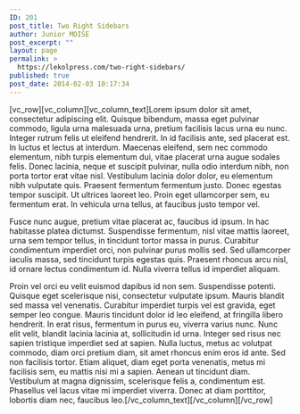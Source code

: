 ```yaml
---
ID: 201
post_title: Two Right Sidebars
author: Junior MOISE
post_excerpt: ""
layout: page
permalink: >
  https://lekolpress.com/two-right-sidebars/
published: true
post_date: 2014-02-03 10:17:34
---
```

[vc_row][vc_column][vc_column_text]Lorem ipsum dolor sit amet, consectetur adipiscing elit. Quisque bibendum, massa eget pulvinar commodo, ligula urna malesuada urna, pretium facilisis lacus urna eu nunc. Integer rutrum felis ut eleifend hendrerit. In id facilisis ante, sed placerat est. In luctus et lectus at interdum. Maecenas eleifend, sem nec commodo elementum, nibh turpis elementum dui, vitae placerat urna augue sodales felis. Donec lacinia, neque et suscipit pulvinar, nulla odio interdum nibh, non porta tortor erat vitae nisl. Vestibulum lacinia dolor dolor, eu elementum nibh vulputate quis. Praesent fermentum fermentum justo. Donec egestas tempor suscipit. Ut ultrices laoreet leo. Proin eget ullamcorper sem, eu fermentum erat. In vehicula urna tellus, at faucibus justo tempor vel.

Fusce nunc augue, pretium vitae placerat ac, faucibus id ipsum. In hac habitasse platea dictumst. Suspendisse fermentum, nisl vitae mattis laoreet, urna sem tempor tellus, in tincidunt tortor massa in purus. Curabitur condimentum imperdiet orci, non pulvinar purus mollis sed. Sed ullamcorper iaculis massa, sed tincidunt turpis egestas quis. Praesent rhoncus arcu nisl, id ornare lectus condimentum id. Nulla viverra tellus id imperdiet aliquam.

Proin vel orci eu velit euismod dapibus id non sem. Suspendisse potenti. Quisque eget scelerisque nisi, consectetur vulputate ipsum. Mauris blandit sed massa vel venenatis. Curabitur imperdiet turpis vel est gravida, eget semper leo congue. Mauris tincidunt dolor id leo eleifend, at fringilla libero hendrerit. In erat risus, fermentum in purus eu, viverra varius nunc. Nunc elit velit, blandit lacinia lacinia at, sollicitudin id urna. Integer sed risus nec sapien tristique imperdiet sed at sapien. Nulla luctus, metus ac volutpat commodo, diam orci pretium diam, sit amet rhoncus enim eros id ante. Sed non facilisis tortor. Etiam aliquet, diam eget porta venenatis, metus mi facilisis sem, eu mattis nisi mi a sapien. Aenean ut tincidunt diam. Vestibulum at magna dignissim, scelerisque felis a, condimentum est. Phasellus vel lacus vitae mi imperdiet viverra. Donec at diam porttitor, lobortis diam nec, faucibus leo.[/vc_column_text][/vc_column][/vc_row]